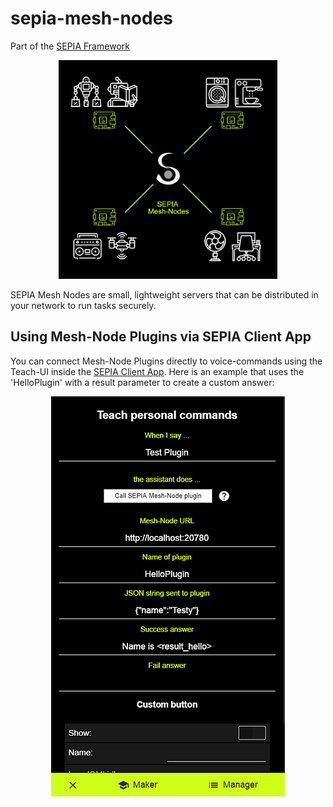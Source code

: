 # sepia-mesh-nodes
Part of the [SEPIA Framework](https://sepia-framework.github.io/)  

<p align="center">
  <img src="https://github.com/SEPIA-Framework/SEPIA-Framework.github.io/blob/master/img/SEPIA_mesh.png" alt="S.E.P.I.A. Mesh-Node" width=350/>
</p>

SEPIA Mesh Nodes are small, lightweight servers that can be distributed in your network to run tasks securely.  

## Using Mesh-Node Plugins via SEPIA Client App

You can connect Mesh-Node Plugins directly to voice-commands using the Teach-UI inside the [SEPIA Client App](https://github.com/SEPIA-Framework/sepia-html-client-app).
Here is an example that uses the 'HelloPlugin' with a result parameter to create a custom answer:  

<p align="center">
  <img src="https://github.com/SEPIA-Framework/SEPIA-Framework.github.io/blob/master/img/tutorials/TeachUI_MeshNode_HelloPlugin.png" alt="TeachUI HelloPlugin"/>
</p>